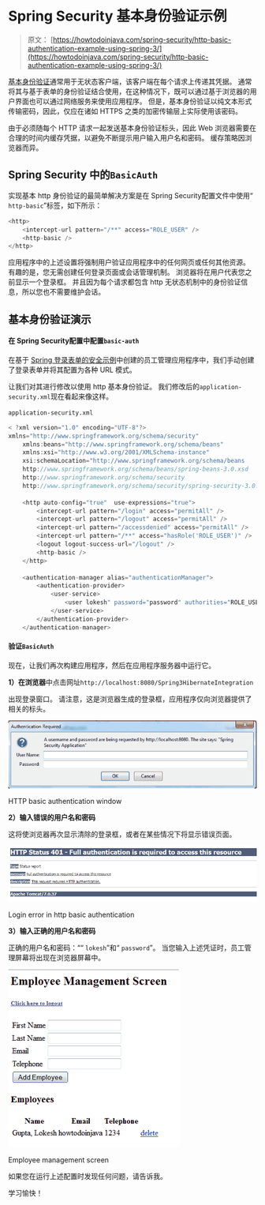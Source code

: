 # Spring Security 基本身份验证示例

> 原文： [https://howtodoinjava.com/spring-security/http-basic-authentication-example-using-spring-3/](https://howtodoinjava.com/spring-security/http-basic-authentication-example-using-spring-3/)

[基本身份验证](https://en.wikipedia.org/wiki/Basic_access_authentication)通常用于无状态客户端，该客户端在每个请求上传递其凭据。 通常将其与基于表单的身份验证结合使用，在这种情况下，既可以通过基于浏览器的用户界面也可以通过网络服务来使用应用程序。 但是，基本身份验证以纯文本形式传输密码，因此，仅应在诸如 HTTPS 之类的加密传输层上实际使用该密码。

由于必须随每个 HTTP 请求一起发送基本身份验证标头，因此 Web 浏览器需要在合理的时间内缓存凭据，以避免不断提示用户输入用户名和密码。 缓存策略因浏览器而异。

## Spring Security 中的`BasicAuth`

实现基本 http 身份验证的最简单解决方案是在 Spring Security配置文件中使用“ `http-basic`”标签，如下所示：

```java
<http>
	<intercept-url pattern="/**" access="ROLE_USER" />
	<http-basic />
</http>

```

应用程序中的上述设置将强制用户验证应用程序中的任何网页或任何其他资源。 有趣的是，您无需创建任何登录页面或会话管理机制。 浏览器将在用户代表您之前显示一个登录框。 并且因为每个请求都包含 http 无状态机制中的身份验证信息，所以您也不需要维护会话。

## 基本身份验证演示

#### 在 Spring Security配置中配置`basic-auth`

在基于 [Spring 登录表单的安全示例](//howtodoinjava.com/spring/spring-security/login-form-based-spring-3-security-example/)中创建的员工管理应用程序中，我们手动创建了登录表单并将其配置为各种 URL 模式。

让我们对其进行修改以使用 http 基本身份验证。 我们修改后的`application-security.xml`现在看起来像这样。

`application-security.xml`

```java
< ?xml version="1.0" encoding="UTF-8"?>
xmlns="http://www.springframework.org/schema/security"
	xmlns:beans="http://www.springframework.org/schema/beans"
	xmlns:xsi="http://www.w3.org/2001/XMLSchema-instance"
	xsi:schemaLocation="http://www.springframework.org/schema/beans
	http://www.springframework.org/schema/beans/spring-beans-3.0.xsd
	http://www.springframework.org/schema/security
	http://www.springframework.org/schema/security/spring-security-3.0.3.xsd">

	<http auto-config="true"  use-expressions="true">
		<intercept-url pattern="/login" access="permitAll" />
		<intercept-url pattern="/logout" access="permitAll" />
		<intercept-url pattern="/accessdenied" access="permitAll" />
		<intercept-url pattern="/**" access="hasRole('ROLE_USER')" />
		<logout logout-success-url="/logout" />
		<http-basic />
	</http>

	<authentication-manager alias="authenticationManager">
		<authentication-provider>
			<user-service>
				<user lokesh" password="password" authorities="ROLE_USER" />
			</user-service>
		</authentication-provider>
	</authentication-manager>

```

#### 验证`BasicAuth`

现在，让我们再次构建应用程序，然后在应用程序服务器中运行它。

**1）在浏览器**中点击网址`http://localhost:8080/Spring3HibernateIntegration`

出现登录窗口。 请注意，这是浏览器生成的登录框，应用程序仅向浏览器提供了相关的标头。

[![HTTP basic authentication window](img/f6af86a091b4864d6c40143adf3bf14e.jpg)](https://howtodoinjava.files.wordpress.com/2013/04/http-basic-authenication.png)

HTTP basic authentication window

**2）输入错误的用户名和密码**

这将使浏览器再次显示清除的登录框，或者在某些情况下将显示错误页面。

[![Login error in http basic authentication](img/ca727425660a95cde0a04aa4d41ebb9f.jpg)](https://howtodoinjava.files.wordpress.com/2013/04/http-basic-authetication-error.png)

Login error in http basic authentication

**3）输入正确的用户名和密码**

正确的用户名和密码：““ `lokesh`”和“ `password`”。 当您输入上述凭证时，员工管理屏幕将出现在浏览器屏幕中。

[![Employee management screen](img/641b7f2a3473a963873905bb4bfe8c5c.jpg)](https://howtodoinjava.files.wordpress.com/2013/04/employee-management-screen.png)

Employee management screen

如果您在运行上述配置时发现任何问题，请告诉我。

学习愉快！